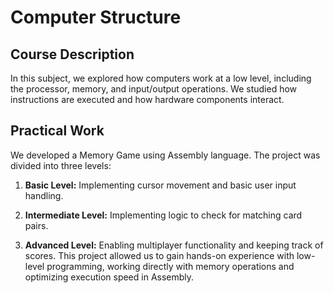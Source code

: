 # Computer Structure

## Course Description

In this subject, we explored how computers work at a low level, including the processor, memory, and input/output operations. We studied how instructions are executed and how hardware components interact.

## Practical Work

We developed a Memory Game using Assembly language. The project was divided into three levels:

1. **Basic Level:** Implementing cursor movement and basic user input handling.

2. **Intermediate Level:** Implementing logic to check for matching card pairs.

3. **Advanced Level:** Enabling multiplayer functionality and keeping track of scores.
This project allowed us to gain hands-on experience with low-level programming, working directly with memory operations and optimizing execution speed in Assembly.
